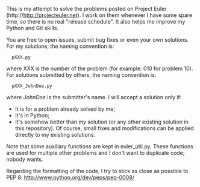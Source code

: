 This is my attempt to solve the problems posted on Project Euler 
(http://http://projecteuler.net). I work on them whenever I have some spare 
time, so there is no real "release schedule". It also helps me improve 
my Python and Git skills.

You are free to open issues, submit bug fixes or even your own solutions. For 
my solutions, the naming convention is:

```
  pXXX.py
```

where XXX is the number of the problem (for example: 010 for problem 10). For
solutions submitted by others, the naming convention is:

```
  pXXX_JohnDoe.py
```

where _JohnDoe_ is the submitter's name. I will accept a solution only if:

* It is for a problem already solved by me;
* It's in Python;
* It's somehow better than my solution (or any other existing solution in this repository). Of course, small fixes and modifications can be applied directly to my existing solutions. 

Note that some auxiliary functions are kept in euler_util.py. These functions are
used for multiple other problems and I don't want to duplicate code; nobody wants.

Regarding the formatting of the code, I try to stick as close as possible to 
PEP 8: http://www.python.org/dev/peps/pep-0008/
